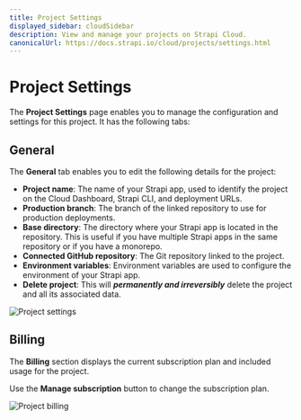 ```yaml
---
title: Project Settings
displayed_sidebar: cloudSidebar
description: View and manage your projects on Strapi Cloud.
canonicalUrl: https://docs.strapi.io/cloud/projects/settings.html
---
```


# Project Settings

The **Project Settings** page enables you to manage the configuration and settings for this project. It has the following tabs:

## General

The **General** tab enables you to edit the following details for the project:

* **Project name**: The name of your Strapi app, used to identify the project on the Cloud Dashboard, Strapi CLI, and deployment URLs.
* **Production branch**: The branch of the linked repository to use for production deployments.
* **Base directory**: The directory where your Strapi app is located in the repository. This is useful if you have multiple Strapi apps in the same repository or if you have a monorepo.
* **Connected GitHub repository**: The Git repository linked to the project.
* **Environment variables**: Environment variables are used to configure the environment of your Strapi app.
* **Delete project**: This will ***permanently and irreversibly*** delete the project and all its associated data.

![Project settings](/img/assets/cloud/settings.png)

## Billing

The **Billing** section displays the current subscription plan and included usage for the project.

Use the **Manage subscription** button to change the subscription plan.

![Project billing](../assets/deployment/cloud/settings_billing.png)
